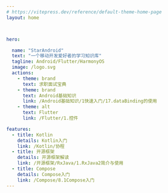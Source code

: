 ```yaml
---
# https://vitepress.dev/reference/default-theme-home-page
layout: home



hero:

  name: "StarAndroid"
  text: "一个移动开发爱好者的学习知识库"
  tagline: Android/Flutter/HarmonyOS
  image: /logo.svg
  actions:
    - theme: brand
      text: 求职面试宝典
    - theme: brand
      text: Android基础知识
      link: /Android基础知识/1快速入门/17.dataBinding的使用
    - theme: alt
      text: Flutter
      link: /Flutter/1.控件

features:
  - title: Kotlin
    details: Kotlin入门
    link: /Kotlin/协程
  - title: 开源框架
    details: 开源框架解读
    link: /开源框架/RxJava/1.RxJava2简介与使用
  - title: Compose
    details: Compose入门
    link: /Compose/8.1Compose入门
---
```



